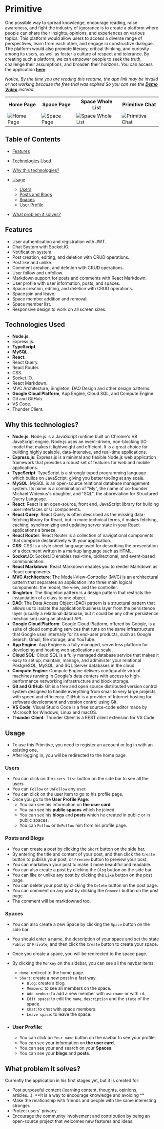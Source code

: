 # Primitive

One possible way to spread knowledge, encourage reading, raise awareness, and fight the industry of ignorance is to create a platform where people can share their insights, opinions, and experiences on various topics. This platform would allow users to access a diverse range of perspectives, learn from each other, and engage in constructive dialogue. The platform would also promote literacy, critical thinking, and curiosity among its users, as well as foster a culture of respect and tolerance. By creating such a platform, we can empower people to seek the truth, challenge their assumptions, and broaden their horizons. You can access the application **[here](http://arboreal-inn-402111.oa.r.appspot.com)**.

_Notice, By the time you are reading this readme, the app link may be invalid or not working because the free trial was expired So you can see the **[Demo Video](https://www.youtube.com/watch?v=JHtCKUv_Xs8&t=369s&ab_channel=IslamBardala)** instead._

| Home Page                                       | Space Page                                    | Space Whole List                                    | Primitive Chat                                   |
| ----------------------------------------------- | --------------------------------------------- | --------------------------------------------------- | ------------------------------------------------ |
| ![Home Page](./docs/imgs/PrimitiveHomePage.png) | ![Space Page](./docs/imgs/PrimitiveSpace.png) | ![Space Whole List](./docs/imgs/SpaceWholeList.png) | ![Primitive Chat](./docs/imgs/PrimitiveChat.png) |

## Table of Contents

- [Features](#features)
- [Technologies Used](#technologies-used)
- [Why this technologies?](#why-this-technologies)
- [Usage](#usage)

  - [Users](#users)
  - [Posts and Blogs](#posts-and-blogs)
  - [Spaces](#spaces)
  - [User Profile](#user-profile)

- [What problem it solves?](#what-problem-it-solves)

## Features

- User authentication and registration with JWT.
- Chat System with Socket.IO.
- Notification system.
- Post creation, editing, and deletion with CRUD operations.
- Post like and unlike.
- Comment creation, and deletion with CRUD operations.
- User follow and unfollow.
- Markdown support for posts and comments with React Markdown.
- User profile with user information, posts, and spaces.
- Space creation, editing, and deletion with CRUD operations.
- Space join and leave.
- Space member addition and removal.
- Space member list.
- Responsive design to work on all screen sizes.

## Technologies Used

- **Node.js**.
- Express.js.
- **TypeScript**.
- **MySQL**.
- **React**.
- React Query.
- React Router.
- CSS.
- Socket.IO.
- React Markdown.
- MVC Architecture, Singleton, DAO Design and other design patterns.
- **Google Cloud Platform**, App Engine, Cloud SQL, and Compute Engine.
- Git and GitHub.
- VS Code.
- Thunder Client.

## Why this technologies?

- **Node.js**: Node.js is a JavaScript runtime built on Chrome's V8 JavaScript engine. Node.js uses an event-driven, non-blocking I/O model that makes it lightweight and efficient. It is a great choice for building highly scalable, data-intensive, and real-time applications.
- **Express.js**: Express.js is a minimal and flexible Node.js web application framework that provides a robust set of features for web and mobile applications.
- **TypeScript**: TypeScript is a strongly typed programming language which builds on JavaScript, giving you better tooling at any scale.
- **MySQL**: MySQL is an open-source relational database management system. Its name is a combination of "My", the name of co-founder Michael Widenius's daughter, and "SQL", the abbreviation for Structured Query Language.
- **React**: React is an open-source, front end, JavaScript library for building user interfaces or UI components.
- **React Query**: React Query is often described as the missing data-fetching library for React, but in more technical terms, it makes fetching, caching, synchronizing and updating server state in your React applications a breeze.
- **React Router**: React Router is a collection of navigational components that compose declaratively with your application.
- **CSS**: CSS is a style sheet language used for describing the presentation of a document written in a markup language such as HTML.
- **Socket.IO**: Socket.IO enables real-time, bidirectional, and event-based communication.
- **React Markdown**: React Markdown enables you to render Markdown as React components.
- **MVC Architecture**: The Model-View-Controller (MVC) is an architectural pattern that separates an application into three main logical components: the model, the view, and the controller.
- **Singleton**: The Singleton pattern is a design pattern that restricts the instantiation of a class to one object.
- **DAO**: The Data Access Object (DAO) pattern is a structural pattern that allows us to isolate the application/business layer from the persistence layer (usually a relational database, but it could be any other persistence mechanism) using an abstract API.
- **Google Cloud Platform**: Google Cloud Platform, offered by Google, is a suite of cloud computing services that runs on the same infrastructure that Google uses internally for its end-user products, such as Google Search, Gmail, file storage, and YouTube.
- **App Engine**: App Engine is a fully managed, serverless platform for developing and hosting web applications at scale.
- **Cloud SQL**: Cloud SQL is a fully managed database service that makes it easy to set up, maintain, manage, and administer your relational PostgreSQL, MySQL, and SQL Server databases in the cloud.
- **Compute Engine**: Compute Engine delivers configurable virtual machines running in Google's data centers with access to high-performance networking infrastructure and block storage.
- **Git and GitHub**: Git is a free and open source distributed version control system designed to handle everything from small to very large projects with speed and efficiency. GitHub is a provider of Internet hosting for software development and version control using Git.
- **VS Code**: Visual Studio Code is a free source-code editor made by Microsoft for Windows, Linux and macOS.
- **Thunder Client**: Thunder Client is a REST client extension for VS Code.

## Usage

- To use this Primitive, you need to register an account or log in with an existing one.
- After logging in, you will be redirected to the home page.

### Users

- You can click on the `users list` button on the side bar to see all the users.
- You can `Follow` or `UnFollow` any user.
- You can click on the user item to go to his profile page.
- Once you go to the **User Profile Page**:
  - You can see his information on **the user card**.
  - You can see his **public spaces** which he joined.
  - You can see his **blogs** and **posts** which he created in public or in public spaces.
  - You can `Follow` or `UnFollow` him from his profile page.

### Posts and Blogs

- You can create a post by clicking the `Short` button on the side bar.
- By entering the title and content of your post, and then click the `Create` button to publish your post, or `Preview` button to preview your post.
- You can markdown your post to make it more beautiful and readable.
- You can also create a post by clicking the `Blog` button on the side bar.
- You can like or unlike any post by clicking the `Like` button on the post page.
- You can delete your post by clicking the `Delete` button on the post page.
- You can comment on any post by clicking the `Comment` button on the post page.
- The comment will be markdowned too.

### Spaces

- You can also create a new Space by clicking the `Space` button on the side bar.
- You should enter a name, the description of your space and set the state `Public` or `Private`, and then click the `Create` button to create your space.
- Once you create a space, you will be redirected to the space page.
- By clicking the `Monkey` on the sidebar, you can see all the navbar items:

  - `Home`: redirect to the home page.
  - `Short`: create a new post in a fast way.
    - `Blog`: create a blog.
    - `Members`: to see all members on the space.
    - `Add member`: to add a new member with `username` or with `id`.
    - `Edit space`: to edit the `name`, `description` and the `state` of the space.
    - `Chat`: to chat with space members.
    - `Leave space`: to leave the space.

- ### User Profile:

  - You can click on `Your name` button on the navbar to see your profile.
  - You can see your information on **the user card**.
  - You can see your and search on your **Spaces**.
  - You can see your **blogs** and **posts**.

## What problem it solves?

Currently the application in his first stages yet, but it is created for:

- Post purposeful content (learning content, thoughts, opinions, articles...). **It is a way to encourage knowledge and avoiding **
- Make the relationship with friends and people with the same interesting stronger.
- Protect users' privacy.
- Encourage the community involvement and contribution by being an open-source project that welcomes new features and ideas.
